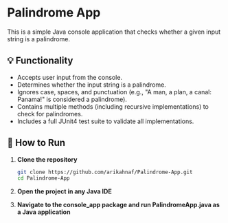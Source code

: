 # Palindrome App

This is a simple Java console application that checks whether a given input string is a palindrome.

## 💡 Functionality

- Accepts user input from the console.
- Determines whether the input string is a palindrome.
- Ignores case, spaces, and punctuation (e.g., "A man, a plan, a canal: Panama!" is considered a palindrome).
- Contains multiple methods (including recursive implementations) to check for palindromes.
- Includes a full JUnit4 test suite to validate all implementations.

## 🚀 How to Run

1. **Clone the repository**
   ```bash
   git clone https://github.com/arikahnaf/Palindrome-App.git
   cd Palindrome-App
   ```

2. **Open the project in any Java IDE**

3. **Navigate to the console_app package and run PalindromeApp.java as a Java application**
